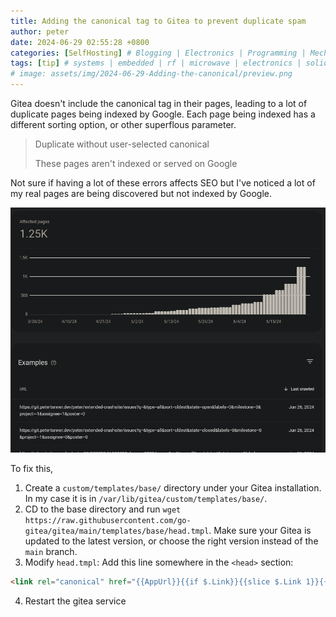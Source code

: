 ```yaml
---
title: Adding the canonical tag to Gitea to prevent duplicate spam
author: peter
date: 2024-06-29 02:55:28 +0800
categories: [SelfHosting] # Blogging | Electronics | Programming | Mechanical
tags: [tip] # systems | embedded | rf | microwave | electronics | solidworks | automation
# image: assets/img/2024-06-29-Adding-the-canonical/preview.png
---
```


Gitea doesn't include the canonical tag in their pages, leading to a lot of duplicate pages being indexed by Google. Each page being indexed has a different sorting option, or other superflous parameter.

> Duplicate without user-selected canonical
>
> These pages aren't indexed or served on Google

Not sure if having a lot of these errors affects SEO but I've noticed a lot of my real pages are being discovered but not indexed by Google.

![Search console page getting spammed with duplicate urls](/assets/img/2024-06-29-Adding-the-canonical/search%20console.png)

To fix this,

1. Create a `custom/templates/base/` directory under your Gitea installation. In my case it is in `/var/lib/gitea/custom/templates/base/`.
2. CD to the base directory and run `wget https://raw.githubusercontent.com/go-gitea/gitea/main/templates/base/head.tmpl`. Make sure your Gitea is updated to the latest version, or choose the right version instead of the `main` branch.
3. Modify `head.tmpl`: Add this line somewhere in the `<head>` section:

```html
<link rel="canonical" href="{{AppUrl}}{{if $.Link}}{{slice $.Link 1}}{{end}}" />
```

4. Restart the gitea service
